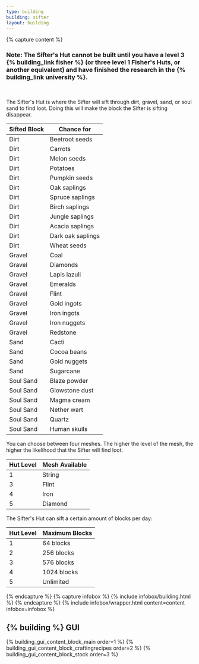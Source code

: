 ```yaml
---
type: building
building: sifter
layout: building
---
```

{% capture content %}
### Note: The Sifter's Hut cannot be built until you have a level 3 {% building_link fisher %} (or three level 1 Fisher's Huts, or another equivalent) and have finished the research in the {% building_link university %}.
<br>

The Sifter's Hut is where the Sifter will sift through dirt, gravel, sand, or soul sand to find loot. Doing this will make the block the Sifter is sifting disappear. 

| Sifted Block | Chance for        |
|--------------|-------------------|
| Dirt         | Beetroot seeds    |
| Dirt         | Carrots           |
| Dirt         | Melon seeds       |
| Dirt         | Potatoes          |
| Dirt         | Pumpkin seeds     |
| Dirt         | Oak saplings      |
| Dirt         | Spruce saplings   |
| Dirt         | Birch saplings    |
| Dirt         | Jungle saplings   |
| Dirt         | Acacia saplings   |
| Dirt         | Dark oak saplings |
| Dirt         | Wheat seeds       |
| Gravel       | Coal              |
| Gravel       | Diamonds          |
| Gravel       | Lapis lazuli      |
| Gravel       | Emeralds          |
| Gravel       | Flint             |
| Gravel       | Gold ingots       |
| Gravel       | Iron ingots       |
| Gravel       | Iron nuggets      |
| Gravel       | Redstone          |
| Sand         | Cacti             |
| Sand         | Cocoa beans       |
| Sand         | Gold nuggets      |
| Sand         | Sugarcane         |
| Soul Sand    | Blaze powder      |
| Soul Sand    | Glowstone dust    |
| Soul Sand    | Magma cream       |
| Soul Sand    | Nether wart       |
| Soul Sand    | Quartz            |
| Soul Sand    | Human skulls      |

You can choose between four meshes. The higher the level of the mesh, the higher the likelihood that the Sifter will find loot.

| Hut Level | Mesh Available |
|-----------|----------------|
| 1         | String         |
| 3         | Flint          |
| 4         | Iron           |
| 5         | Diamond        |

The Sifter's Hut can sift a certain amount of blocks per day:

| Hut Level | Maximum Blocks |
|-----------|----------------|
| 1         | 64 blocks      |
| 2         | 256 blocks     |
| 3         | 576 blocks     |
| 4         | 1024 blocks    |
| 5         | Unlimited      |
{% endcapture %}
{% capture infobox %}
{% include infobox/building.html %}
{% endcapture %}
{% include infobox/wrapper.html content=content infobox=infobox %}

## {% building %} GUI

{% building_gui_content_block_main order=1 %}
{% building_gui_content_block_craftingrecipes order=2 %}
{% building_gui_content_block_stock order=3 %}
